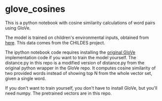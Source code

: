 # glove_cosines

This is a python notebook with cosine similarity calculations of word pairs using GloVe.

The model is trained on children's environmental inputs, obtained from [here](https://github.com/benjamincmorris/Semantic-Networks/tree/master/corpora). This data comes from the CHILDES project.

The ipython notebook code requires installing the [original GloVe](https://github.com/stanfordnlp/GloVe) implementation code if you want to train the model yourself. The distance.py in this repo is a modified version of distance.py from the original python wrapper in the GloVe repo. It computes cosine similarity of two provided words instead of showing top N from the whole vector set, given a single word.

If you don't want to train yourself, you don't have to install GloVe, but you'll need numpy. The pretrained vectors are in this repo.
